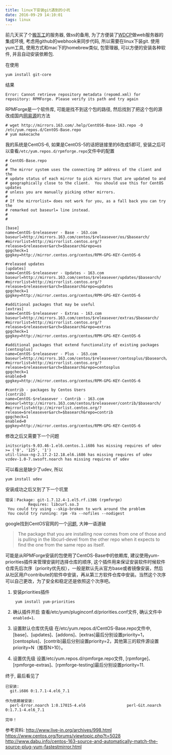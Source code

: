 ```yaml
---
title: linux下安装git遇到的小坑
date: 2016-09-29 14:10:01
tags: linux
---
```

前几天买了个[搬瓦工](bwh1.net)的服务器, 做ss的备用, 为了方便装了[WDCP](http://www.wdlinux.cn/wdcp/)做web服务器的集成环境, 考虑用github的webhook来同步代码, 所以需要在linux下装git.
 使用yum工具, 使用方式和mac下的homebrew类似, 包管理器, 可以方便的安装各种软件, 并且自动安装依赖包.
  
  <!-- more -->
  
在使用

    yum install git-core
    
结果
    
    Error: Cannot retrieve repository metadata (repomd.xml) for repository: RPMForge. Please verify its path and try again
    
RPMForge是一个软件库, 可能是找不到这个包的路径, 然后找到了把这个包的源改成国内[网易源](http://mirrors.163.com/.help/centos.html)的方法

    # wget http://mirrors.163.com/.help/CentOS6-Base-163.repo -O /etc/yum.repos.d/CentOS-Base.repo
    # yum makecache
  
我的系统是CentOS-6, 如果是CentOS-5的话把链接里的6改成5即可, 安装之后可以查看```/etc/yum.repos.d/rpmforge.repo```文件中的配置

    # CentOS-Base.repo
    #
    # The mirror system uses the connecting IP address of the client and the
    # update status of each mirror to pick mirrors that are updated to and
    # geographically close to the client.  You should use this for CentOS updates
    # unless you are manually picking other mirrors.
    #
    # If the mirrorlist= does not work for you, as a fall back you can try the
    # remarked out baseurl= line instead.
    #
    #
    
    [base]
    name=CentOS-$releasever - Base - 163.com
    baseurl=http://mirrors.163.com/centos/$releasever/os/$basearch/
    #mirrorlist=http://mirrorlist.centos.org/?release=$releasever&arch=$basearch&repo=os
    gpgcheck=1
    gpgkey=http://mirror.centos.org/centos/RPM-GPG-KEY-CentOS-6
    
    #released updates
    [updates]
    name=CentOS-$releasever - Updates - 163.com
    baseurl=http://mirrors.163.com/centos/$releasever/updates/$basearch/
    #mirrorlist=http://mirrorlist.centos.org/?release=$releasever&arch=$basearch&repo=updates
    gpgcheck=1
    gpgkey=http://mirror.centos.org/centos/RPM-GPG-KEY-CentOS-6
    
    #additional packages that may be useful
    [extras]
    name=CentOS-$releasever - Extras - 163.com
    baseurl=http://mirrors.163.com/centos/$releasever/extras/$basearch/
    #mirrorlist=http://mirrorlist.centos.org/?release=$releasever&arch=$basearch&repo=extras
    gpgcheck=1
    gpgkey=http://mirror.centos.org/centos/RPM-GPG-KEY-CentOS-6
    
    #additional packages that extend functionality of existing packages
    [centosplus]
    name=CentOS-$releasever - Plus - 163.com
    baseurl=http://mirrors.163.com/centos/$releasever/centosplus/$basearch/
    #mirrorlist=http://mirrorlist.centos.org/?release=$releasever&arch=$basearch&repo=centosplus
    gpgcheck=1
    enabled=0
    gpgkey=http://mirror.centos.org/centos/RPM-GPG-KEY-CentOS-6
    
    #contrib - packages by Centos Users
    [contrib]
    name=CentOS-$releasever - Contrib - 163.com
    baseurl=http://mirrors.163.com/centos/$releasever/contrib/$basearch/
    #mirrorlist=http://mirrorlist.centos.org/?release=$releasever&arch=$basearch&repo=contrib
    gpgcheck=1
    enabled=0
    gpgkey=http://mirror.centos.org/centos/RPM-GPG-KEY-CentOS-6
    
修改之后又需要下一个问题

    initscripts-9.03.46-1.el6.centos.1.i686 has missing requires of udev >= ('0', '125', '1')
    util-linux-ng-2.17.2-12.18.el6.i686 has missing requires of udev
    vzdev-1.0-7.swsoft.noarch has missing requires of udev
    
可以看出是缺少了udev, 所以

    yum install udev
    
安装成功之后又到了下一个坑里

    错误：Package: git-1.7.12.4-1.el5.rf.i386 (rpmforge)
              Requires: libcurl.so.3
     You could try using --skip-broken to work around the problem
     You could try running: rpm -Va --nofiles --nodigest

google找到CentOS官网的一个[问题](https://www.centos.org/forums/viewtopic.php?t=5028), 大神一语道破

> The package that you are installing now comes from one of those and is pulling in the libcurl-devel from the other repo when it expects to find the one from the same repo as itself.

可能是从RPMForge安装的包使用了CentOS-Base中的依赖库, 建议使用yum-priorities插件来管理安装时选择仓库的顺序, 这个插件用来保证安装软件时候软件仓库先后次序（priority优先权），一般是默认先从官方base或者镜像安装，然后从社区用户contribute的软件中安装，再从第三方软件仓库中安装。当然这个次序可以自己更改，为了安全和稳定还是依照这个次序吧。

1. 安装priorities插件

        yum install yum-priorities

2. 确认插件开启
    查看/etc/yum/pluginconf.d/priorities.conf文件, 确认文件中```enabled=1```.
    
3. 设置默认仓库优先级
    在/etc/yum.repos.d/CentOS-Base.repo文件中, [base]、[updates]、[addons]、[extras]最后分别设置priority=1，[centosplus]、[contrib]最后分别设置priority=2，其他第三的软件源设置priority=N（推荐N>10）。
    
4. 设置优先级
    设置/etc/yum.repos.d/rpmforge.repo文件, [rpmforge]、[rpmforge-extras]、[rpmforge-testing]最后分别设置priority=11.
    
终于, 最后看见了
    
    已安装:
      git.i686 0:1.7.1-4.el6_7.1
    
    作为依赖被安装:
      perl-Error.noarch 1:0.17015-4.el6                  perl-Git.noarch 0:1.7.1-4.el6_7.1
    
    完毕！
    
参考资料:
http://www.live-in.org/archives/998.html
https://www.centos.org/forums/viewtopic.php?t=5028
http://www.dabu.info/centos-163-source-and-automatically-match-the-source-plug-yum-fastestmirror.html